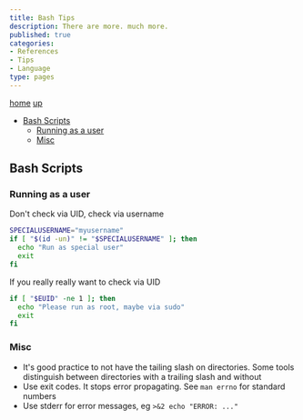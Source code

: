 ```yaml
---
title: Bash Tips
description: There are more. much more.
published: true
categories:
- References
- Tips
- Language
type: pages
---
```


[home](/) [up](./)

* [Bash Scripts](#bash-scripts)
  * [Running as a user](#running-as-a-user)
  * [Misc](#misc)

## Bash Scripts

### Running as a user

Don't check via UID, check via username

```bash
SPECIALUSERNAME="myusername"
if [ "$(id -un)" != "$SPECIALUSERNAME" ]; then
  echo "Run as special user"
  exit
fi
```

If you really really want to check via UID

```bash
if [ "$EUID" -ne 1 ]; then
  echo "Please run as root, maybe via sudo"
  exit
fi
```

### Misc

* It's good practice to not have the tailing slash on directories. Some tools distinguish between directories with a trailing slash and without
* Use exit codes. It stops error propagating. See `man errno` for standard numbers
* Use stderr for error messages, eg `>&2 echo "ERROR: ..."`
